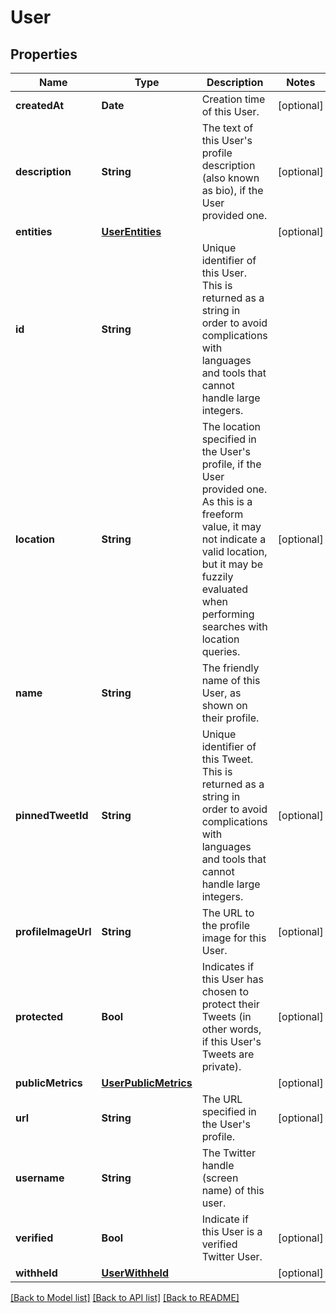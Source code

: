 # User

## Properties
Name | Type | Description | Notes
------------ | ------------- | ------------- | -------------
**createdAt** | **Date** | Creation time of this User. | [optional] 
**description** | **String** | The text of this User&#39;s profile description (also known as bio), if the User provided one. | [optional] 
**entities** | [**UserEntities**](UserEntities.md) |  | [optional] 
**id** | **String** | Unique identifier of this User. This is returned as a string in order to avoid complications with languages and tools that cannot handle large integers. | 
**location** | **String** | The location specified in the User&#39;s profile, if the User provided one. As this is a freeform value, it may not indicate a valid location, but it may be fuzzily evaluated when performing searches with location queries. | [optional] 
**name** | **String** | The friendly name of this User, as shown on their profile. | 
**pinnedTweetId** | **String** | Unique identifier of this Tweet. This is returned as a string in order to avoid complications with languages and tools that cannot handle large integers. | [optional] 
**profileImageUrl** | **String** | The URL to the profile image for this User. | [optional] 
**protected** | **Bool** | Indicates if this User has chosen to protect their Tweets (in other words, if this User&#39;s Tweets are private). | [optional] 
**publicMetrics** | [**UserPublicMetrics**](UserPublicMetrics.md) |  | [optional] 
**url** | **String** | The URL specified in the User&#39;s profile. | [optional] 
**username** | **String** | The Twitter handle (screen name) of this user. | 
**verified** | **Bool** | Indicate if this User is a verified Twitter User. | [optional] 
**withheld** | [**UserWithheld**](UserWithheld.md) |  | [optional] 

[[Back to Model list]](../README.md#documentation-for-models) [[Back to API list]](../README.md#documentation-for-api-endpoints) [[Back to README]](../README.md)


